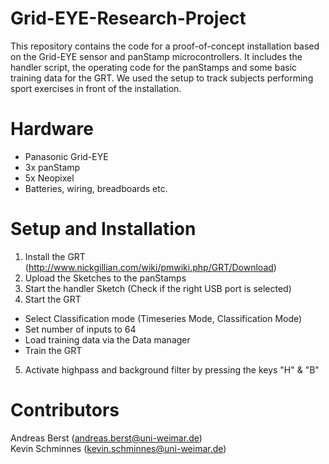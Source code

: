 # Grid-EYE-Research-Project
This repository contains the code for a proof-of-concept installation based on the Grid-EYE sensor and panStamp microcontrollers. It includes the handler script, the operating code for the panStamps and some basic training data for the GRT. We used the setup to track subjects performing sport exercises in front of the installation.

# Hardware

 - Panasonic Grid-EYE
 - 3x panStamp
 - 5x Neopixel
 - Batteries, wiring, breadboards etc.

# Setup and Installation

 1. Install the GRT  (http://www.nickgillian.com/wiki/pmwiki.php/GRT/Download)
 2. Upload the Sketches to the panStamps
 3. Start the handler Sketch (Check if the right USB port is selected)
 4. Start the GRT
   * Select Classification mode (Timeseries Mode, Classification Mode)
   * Set number of inputs to 64
   * Load training data via the Data manager
   * Train the GRT
 5. Activate highpass and background filter by pressing the keys "H" & "B"


# Contributors
Andreas Berst (andreas.berst@uni-weimar.de)<br>
Kevin Schminnes (kevin.schminnes@uni-weimar.de)
